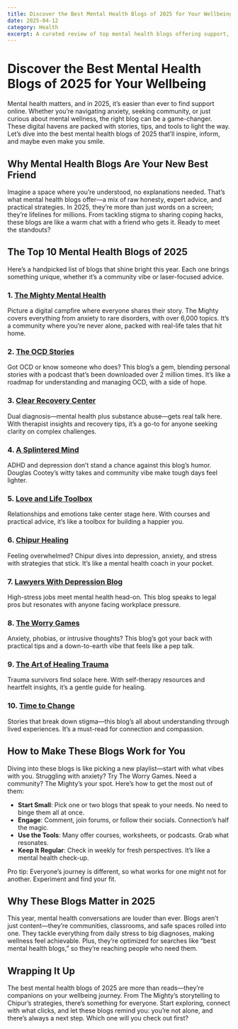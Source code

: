 ```yaml
---
title: Discover the Best Mental Health Blogs of 2025 for Your Wellbeing
date: 2025-04-12
category: Health
excerpt: A curated review of top mental health blogs offering support, advice, and personal stories to enhance your mental health journey.
---
```


# Discover the Best Mental Health Blogs of 2025 for Your Wellbeing

Mental health matters, and in 2025, it’s easier than ever to find support online. Whether you’re navigating anxiety, seeking community, or just curious about mental wellness, the right blog can be a game-changer. These digital havens are packed with stories, tips, and tools to light the way. Let’s dive into the best mental health blogs of 2025 that’ll inspire, inform, and maybe even make you smile.

## Why Mental Health Blogs Are Your New Best Friend

Imagine a space where you’re understood, no explanations needed. That’s what mental health blogs offer—a mix of raw honesty, expert advice, and practical strategies. In 2025, they’re more than just words on a screen; they’re lifelines for millions. From tackling stigma to sharing coping hacks, these blogs are like a warm chat with a friend who gets it. Ready to meet the standouts?

## The Top 10 Mental Health Blogs of 2025

Here’s a handpicked list of blogs that shine bright this year. Each one brings something unique, whether it’s a community vibe or laser-focused advice.

### 1. [The Mighty Mental Health](https://themighty.com/topic/mental-health/)

Picture a digital campfire where everyone shares their story. The Mighty covers everything from anxiety to rare disorders, with over 6,000 topics. It’s a community where you’re never alone, packed with real-life tales that hit home.

### 2. [The OCD Stories](https://theocdstories.com/)

Got OCD or know someone who does? This blog’s a gem, blending personal stories with a podcast that’s been downloaded over 2 million times. It’s like a roadmap for understanding and managing OCD, with a side of hope.

### 3. [Clear Recovery Center](https://clearbehavioralhealth.com/about-clear/our-blog/)

Dual diagnosis—mental health plus substance abuse—gets real talk here. With therapist insights and recovery tips, it’s a go-to for anyone seeking clarity on complex challenges.

### 4. [A Splintered Mind](http://douglascootey.com/)

ADHD and depression don’t stand a chance against this blog’s humor. Douglas Cootey’s witty takes and community vibe make tough days feel lighter.

### 5. [Love and Life Toolbox](https://loveandlifetoolbox.com/)

Relationships and emotions take center stage here. With courses and practical advice, it’s like a toolbox for building a happier you.

### 6. [Chipur Healing](http://chipur.com/)

Feeling overwhelmed? Chipur dives into depression, anxiety, and stress with strategies that stick. It’s like a mental health coach in your pocket.

### 7. [Lawyers With Depression Blog](http://www.lawyerswithdepression.com/)

High-stress jobs meet mental health head-on. This blog speaks to legal pros but resonates with anyone facing workplace pressure.

### 8. [The Worry Games](https://theworrygames.com/)

Anxiety, phobias, or intrusive thoughts? This blog’s got your back with practical tips and a down-to-earth vibe that feels like a pep talk.

### 9. [The Art of Healing Trauma](http://www.new-synapse.com/aps/wordpress/)

Trauma survivors find solace here. With self-therapy resources and heartfelt insights, it’s a gentle guide for healing.

### 10. [Time to Change](https://www.timetochangewales.org.uk/en/personal-stories/)

Stories that break down stigma—this blog’s all about understanding through lived experiences. It’s a must-read for connection and compassion.

## How to Make These Blogs Work for You

Diving into these blogs is like picking a new playlist—start with what vibes with you. Struggling with anxiety? Try The Worry Games. Need a community? The Mighty’s your spot. Here’s how to get the most out of them:

- **Start Small**: Pick one or two blogs that speak to your needs. No need to binge them all at once.
- **Engage**: Comment, join forums, or follow their socials. Connection’s half the magic.
- **Use the Tools**: Many offer courses, worksheets, or podcasts. Grab what resonates.
- **Keep It Regular**: Check in weekly for fresh perspectives. It’s like a mental health check-up.

Pro tip: Everyone’s journey is different, so what works for one might not for another. Experiment and find your fit.

## Why These Blogs Matter in 2025

This year, mental health conversations are louder than ever. Blogs aren’t just content—they’re communities, classrooms, and safe spaces rolled into one. They tackle everything from daily stress to big diagnoses, making wellness feel achievable. Plus, they’re optimized for searches like “best mental health blogs,” so they’re reaching people who need them.

## Wrapping It Up

The best mental health blogs of 2025 are more than reads—they’re companions on your wellbeing journey. From The Mighty’s storytelling to Chipur’s strategies, there’s something for everyone. Start exploring, connect with what clicks, and let these blogs remind you: you’re not alone, and there’s always a next step. Which one will you check out first?
